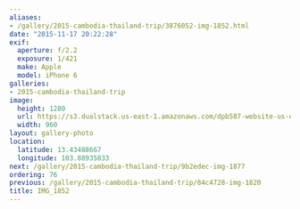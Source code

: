 ```yaml
---
aliases:
- /gallery/2015-cambodia-thailand-trip/3876052-img-1852.html
date: "2015-11-17 20:22:28"
exif:
  aperture: f/2.2
  exposure: 1/421
  make: Apple
  model: iPhone 6
galleries:
- 2015-cambodia-thailand-trip
image:
  height: 1280
  url: https://s3.dualstack.us-east-1.amazonaws.com/dpb587-website-us-east-1/asset/gallery/2015-cambodia-thailand-trip/3876052-img-1852~1280.jpg
  width: 960
layout: gallery-photo
location:
  latitude: 13.43488667
  longitude: 103.88935833
next: /gallery/2015-cambodia-thailand-trip/9b2edec-img-1877
ordering: 76
previous: /gallery/2015-cambodia-thailand-trip/84c4728-img-1820
title: IMG_1852
---
```

